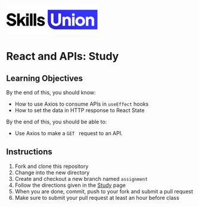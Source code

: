 [<img src="assets/images/su-logo.png" alt="Skills Union Logo" height="80px" />](https://www.skillsunion.com/)

# React and APIs: Study

## Learning Objectives

By the end of this, you should know:

- How to use Axios to consume APIs in `useEffect` hooks
- How to set the data in HTTP response to React State

By the end of this, you should be able to:

- Use Axios to make a  `GET ` request to an API.

## Instructions

1. Fork and clone this repository
2. Change into the new directory
3. Create and checkout a new branch named `assignment`
4. Follow the directions given in the [Study](./Study.md) page
5. When you are done, commit, push to your fork and submit a pull request
6. Make sure to submit your pull request at least an hour before class
